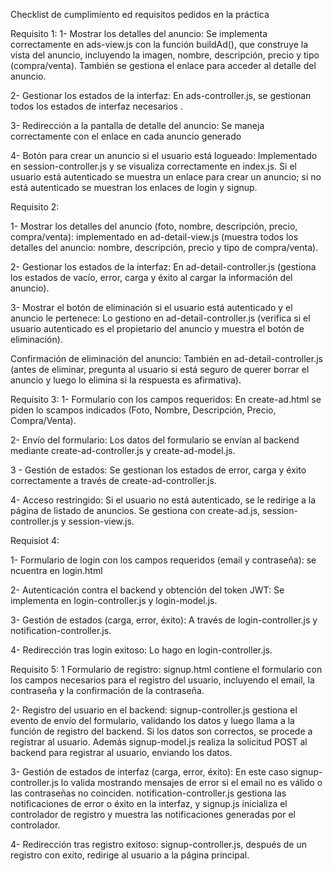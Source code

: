 


Checklist de cumplimiento ed requisitos pedidos en la práctica


Requisito 1:
1- Mostrar los detalles del anuncio: Se implementa correctamente en ads-view.js con la función buildAd(), que construye la vista del anuncio, incluyendo la imagen, nombre, descripción, precio y tipo (compra/venta). También se gestiona el enlace para acceder al detalle del anuncio.

2- Gestionar los estados de la interfaz: En ads-controller.js, se gestionan todos los estados de interfaz necesarios .

3- Redirección a la pantalla de detalle del anuncio: Se maneja correctamente con el enlace en cada anuncio generado

4- Botón para crear un anuncio si el usuario está logueado: Implementado en session-controller.js y se visualiza correctamente en index.js. Si el usuario está autenticado se muestra un enlace para crear un anuncio; si no está autenticado se muestran los enlaces de login y signup.


Requisito 2:

1- Mostrar los detalles del anuncio (foto, nombre, descripción, precio, compra/venta): implementado en ad-detail-view.js (muestra todos los detalles del anuncio: nombre, descripción, precio y tipo de compra/venta).

2- Gestionar los estados de la interfaz: En ad-detail-controller.js (gestiona los estados de vacío, error, carga y éxito al cargar la información del anuncio).

3- Mostrar el botón de eliminación si el usuario está autenticado y el anuncio le pertenece: Lo gestiono en ad-detail-controller.js (verifica si el usuario autenticado es el propietario del anuncio y muestra el botón de eliminación).

Confirmación de eliminación del anuncio: También en ad-detail-controller.js (antes de eliminar, pregunta al usuario si está seguro de querer borrar el anuncio y luego lo elimina si la respuesta es afirmativa).



Requisito 3:
1- Formulario con los campos requeridos: En create-ad.html se piden lo scampos indicados (Foto, Nombre, Descripción, Precio, Compra/Venta).

2- Envío del formulario: Los datos del formulario se envían al backend mediante create-ad-controller.js y create-ad-model.js.

3 - Gestión de estados: Se gestionan los estados de error, carga y éxito correctamente a través de create-ad-controller.js.

4- Acceso restringido: Si el usuario no está autenticado, se le redirige a la página de listado de anuncios. Se gestiona con create-ad.js, session-controller.js y session-view.js.


Requisiot 4:

1- Formulario de login con los campos requeridos (email y contraseña): se ncuentra en login.html

2- Autenticación contra el backend y obtención del token JWT: Se implementa en login-controller.js y login-model.js.

3- Gestión de estados (carga, error, éxito): A través de login-controller.js y notification-controller.js.

4- Redirección tras login exitoso: Lo hago en login-controller.js.



Requisito 5:
1 Formulario de registro: signup.html contiene el formulario con los campos necesarios para el registro del usuario, incluyendo el email, la contraseña y la confirmación de la contraseña.


2- Registro del usuario en el backend: signup-controller.js gestiona el evento de envío del formulario, validando los datos y luego llama a la función de registro del backend. Si los datos son correctos, se procede a registrar al usuario. Además signup-model.js realiza la solicitud POST al backend para registrar al usuario, enviando los datos.

3- Gestión de estados de interfaz (carga, error, éxito): En este caso signup-controller.js lo valida mostrando mensajes de error si el email no es válido o las contraseñas no coinciden. notification-controller.js gestiona las notificaciones de error o éxito en la interfaz, y signup.js inicializa el controlador de registro y muestra las notificaciones generadas por el controlador.

4- Redirección tras registro exitoso: signup-controller.js, después de un registro con exito, redirige al usuario a la página principal.
